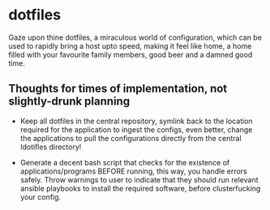 # dotfiles

Gaze upon thine dotfiles, a miraculous world of configuration, which can be used to rapidly bring a host upto speed, making it feel like home, a home filled with your favourite family members, good beer and a damned good time. 

## Thoughts for times of implementation, not slightly-drunk planning
* Keep all dotfiles in the central repository, symlink back to the location required for the application to ingest the configs, even better, change the applications to pull the configurations directly from the central ldotifles directory!

* Generate a decent bash script that checks for the existence of applications/programs BEFORE running, this way, you handle errors safely. Throw warnings to user to indicate that they should run relevant ansible playbooks to install the required software, before clusterfucking your config.
